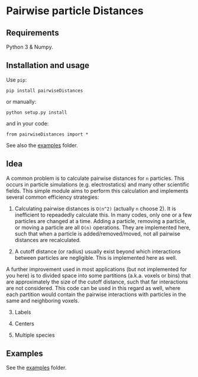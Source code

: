 # Pairwise particle Distances

## Requirements

Python 3 & Numpy.

## Installation and usage

Use `pip`:
```
pip install pairwiseDistances
```
or manually:
```
python setup.py install
```
and in your code:
```
from pairwiseDistances import *
```
See also the [examples](examples) folder.

## Idea

A common problem is to calculate pairwise distances for `n` particles. This occurs in particle simulations (e.g. electrostatics) and many other scientific fields. This simple module aims to perform this calculation and implements several common efficiency strategies:

1. Calculating pairwise distances is `O(n^2)` (actually `n` choose 2). It is inefficient to repeadedly calculate this. In many codes, only one or a few particles are changed at a time. Adding a particle, removing a particle, or moving a particle are all `O(n)` operations. They are implemented here, such that when a particle is added/removed/moved, not all pairwise distances are recalculated.

2. A cutoff distance (or radius) usually exist beyond which interactions between particles are negligible. This is implemented here as well.

A further improvement used in most applications (but not implemented for you here) is to divided space into some partitions (a.k.a. voxels or bins) that are approximately the size of the cutoff distance, such that far interactions are not considered. This code can be used in this regard as well, where each partition would contain the pairwise interactions with particles in the same and neighboring voxels.

3. Labels

4. Centers

5. Multiple species

## Examples

See the [examples](examples) folder.
